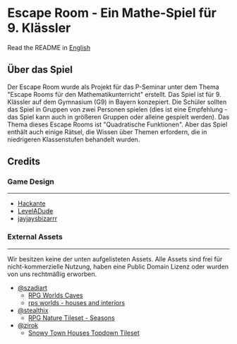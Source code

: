 # Escape Room - Ein Mathe-Spiel für 9. Klässler
Read the README in [English](README.md)

## Über das Spiel
Der Escape Room wurde als Projekt für das P-Seminar unter dem Thema "Escape Rooms für den Mathematikunterricht" erstellt. Das Spiel ist für 9. Klässler auf dem Gymnasium (G9) in Bayern konzepiert. Die Schüler sollten das Spiel in Gruppen von zwei Personen spielen (dies ist eine Empfehlung - das Spiel kann auch in größeren Gruppen oder alleine gespielt werden). Das Thema dieses Escape Rooms ist "Quadratische Funktionen". Aber das Spiel enthält auch einige Rätsel, die Wissen über Themen erfordern, die in niedrigeren Klassenstufen behandelt wurden.

## Credits
### Game Design
---
- [Hackante](https://github.com/Hackante)
- [LevelADude](https://github.com/LevelADude)
- [jayjaysbizarrr](https://github.com/jayjaysbizarrr)

### External Assets
---
Wir besitzen keine der unten aufgelisteten Assets. Alle Assets sind frei für nicht-kommerzielle Nutzung, haben eine Public Domain Lizenz oder wurden von uns rechtmäßig erworben.
- [@szadiart](https://itch.io/profile/szadiart)
  - [RPG Worlds Caves](https://assetstore.unity.com/packages/2d/environments/rpg-worlds-caves-167274)
  - [rps worlds - houses and interiors](https://szadiart.itch.io/rpg-worlds-houses-and-interiors)
- [@stealthix](https://itch.io/profile/stealthix)
  - [RPG Nature Tileset - Seasons](https://stealthix.itch.io/rpg-nature-tileset)
- [@zirok](https://itch.io/profile/zirok)
  - [Snowy Town Houses Topdown Tileset](https://zirok.itch.io/topdown-snow-town-tilemap)
